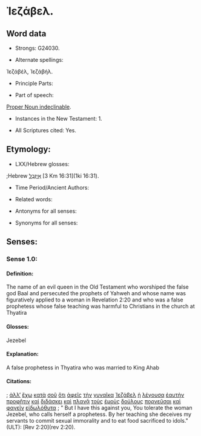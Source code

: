 # Ἰεζάβελ.

<!-- Status: S3=Needs2ndReview -->
<!-- Lexica used for edits: BDAG, LN, FFM, A-S  -->

## Word data

* Strongs: G24030.

* Alternate spellings:

Ἰεζάβέλ, Ἰεζάβήλ. 

* Principle Parts: 

* Part of speech: 

[Proper Noun indeclinable](http://ugg.readthedocs.io/en/latest/proper_noun_indeclinable.html).

* Instances in the New Testament: 1.

* All Scriptures cited: Yes.

## Etymology: 

* LXX/Hebrew glosses: 

;Hebrew [אִיזֶבֶל](//en-uhal/H0348) [3 Km 16:31](1ki 16:31).

* Time Period/Ancient Authors: 

* Related words: 

* Antonyms for all senses:

* Synonyms for all senses: 

## Senses:

### Sense  1.0: 

#### Definition: 

The name of an evil queen in the Old Testament who worshiped the false god Baal and persecuted the prophets of Yahweh and whose name was figuratively applied to a woman in Revelation 2:20 and who was a false prophetess whose false teaching was harmful to Christians in the church at Thyatira

#### Glosses: 

Jezebel

#### Explanation: 

A false prophetess in Thyatira who was married to King Ahab 

#### Citations: 

; [ἀλλ’](../G02350/01.md) [ἔχω](../G21920/01.md) [κατὰ](../G25960/01.md) [σοῦ](../G47710/01.md) [ὅτι](../G37540/01.md) [ἀφεῖς](../G08630/01.md) [τὴν](../G35880/01.md) [γυναῖκα](../G11350/01.md) [Ἰεζάβελ](../G24030/01.md) [ἡ](../G35880/01.md) [λέγουσα](../G30040/01.md) [ἑαυτὴν](../G14380/01.md) [προφῆτιν](../G43980/01.md) [καὶ](../G25320/01.md) [διδάσκει](../G13210/01.md) [καὶ](../G25320/01.md) [πλανᾷ](../G41050/01.md) [τοὺς](../G35880/01.md) [ἐμοὺς](../G16990/01.md) [δούλους](../G14010/01.md) [πορνεῦσαι](../G42030/01.md) [καὶ](../G25320/01.md) [φαγεῖν](../G20680/01.md) [εἰδωλόθυτα](../G14940/01.md)
; " But I have this against you, You tolerate the woman Jezebel, who calls herself a prophetess. By her teaching she deceives my servants to commit sexual immorality and to eat food sacrificed to idols." (ULT): 
[Rev 2:20](rev 2:20).
